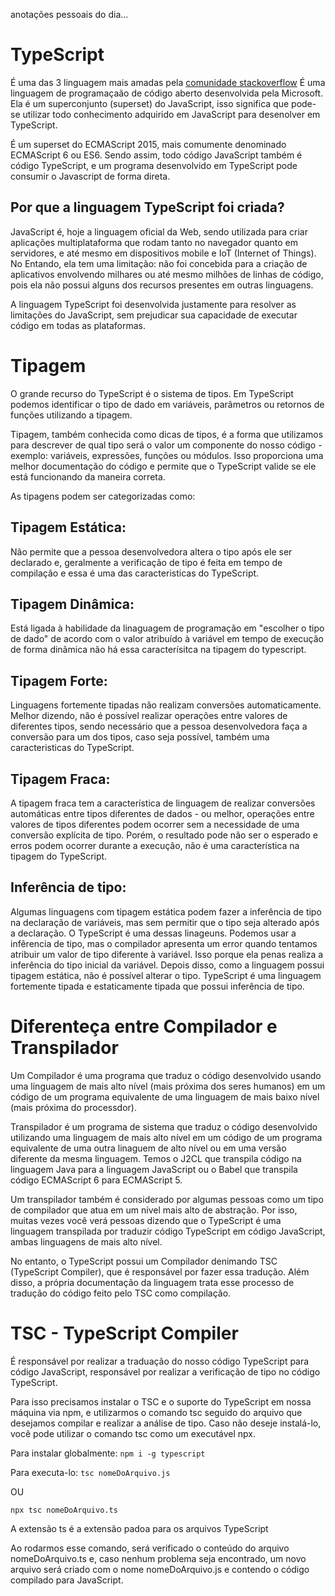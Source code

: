anotações pessoais do dia...

# TypeScript

É uma das 3 linguagem mais amadas pela [comunidade stackoverflow](https://insights.stackoverflow.com/survey/2021#section-most-loved-dreaded-and-wanted-programming-scripting-and-markup-languages)
É uma linguagem de programaçaão de código aberto desenvolvida pela Microsoft. Ela é um superconjunto (superset) do JavaScript, isso significa que pode-se utilizar todo conhecimento adquirido em JavaScript para desenolver em TypeScript.

É um superset do ECMAScript 2015, mais comumente denominado ECMAScript 6 ou ES6.
Sendo assim, todo código JavaScript também é código TypeScript, e um programa desenvolvido em TypeScript pode consumir o Javascript de forma direta.

## Por que a linguagem TypeScript foi criada?

JavaScript é, hoje a linguagem oficial da Web, sendo utilizada para criar aplicações multiplataforma que rodam tanto no navegador quanto em servidores, e até mesmo em dispositivos mobile e IoT (Internet of Things). No Entando, ela tem uma limitação: não foi concebida para a criação de aplicativos envolvendo milhares ou até mesmo milhões de linhas de código, pois ela não possui alguns dos recursos presentes em outras linguagens.

A linguagem TypeScript foi desenvolvida justamente para resolver as limitações do JavaScript, sem prejudicar sua capacidade de executar código em todas as plataformas.

# Tipagem

O grande recurso do TypeScript é o sistema de tipos. Em TypeScript podemos identificar o tipo de dado em variáveis, parâmetros ou retornos de funções utilizando a tipagem.

Tipagem, também conhecida como dicas de tipos, é a forma que utilizamos para descrever de qual tipo será o valor um componente do nosso código - exemplo: variáveis, expressões, funções ou módulos. Isso proporciona uma melhor documentação do código e permite que o TypeScript valide se ele está funcionando da maneira correta.

As tipagens podem ser categorizadas como:

## Tipagem Estática:

Não permite que a pessoa desenvolvedora altera o tipo após ele ser declarado e, geralmente a verificação de tipo é feita em tempo de compilação e essa é uma das caracteristicas do TypeScript.

## Tipagem Dinâmica:

Está ligada à habilidade da linaguagem de programação em "escolher o tipo de dado" de acordo com o valor atribuído à variável em tempo de execução de forma dinâmica não há essa caracterísitca na tipagem do typescript.

## Tipagem Forte:

Linguagens fortemente tipadas não realizam conversões automaticamente. Melhor dizendo, não é possível realizar operações entre valores de diferentes tipos, sendo necessário que a pessoa desenvolvedora faça a conversão para um dos tipos, caso seja possível, também uma caracteristicas do TypeScript.

## Tipagem Fraca:

A tipagem fraca tem a característica de linguagem de realizar conversões automáticas entre tipos diferentes de dados - ou melhor, operações entre valores de tipos diferentes podem ocorrer sem a necessidade de uma conversão explícita de tipo. Porém, o resultado pode não ser o esperado e erros podem ocorrer durante a execução, não é uma característica na tipagem do TypeScript.

## Inferência de tipo:

Algumas linguagens com tipagem estática podem fazer a inferência de tipo na declaração de variáveis, mas sem permitir que o tipo seja alterado após a declaração.
O TypeScript é uma dessas linageuns. Podemos usar a infêrencia de tipo, mas o compilador apresenta um error quando tentamos atribuir um valor de tipo diferente à variável. Isso porque ela penas realiza a inferência do tipo inicial da variável. Depois disso, como a linguagem possui tipagem estática, não é possível alterar o tipo.
TypeScript é uma linguagem fortemente tipada e estaticamente tipada que possui inferência de tipo.

# Diferenteça entre Compilador e Transpilador

Um Compilador é uma programa que traduz o código desenvolvido usando uma linguagem de mais alto nível (mais próxima dos seres humanos) em um código de um programa equivalente de uma linguagem de mais baixo nível (mais próxima do processdor).

Transpilador é um programa de sistema que traduz o código desenvolvido utilizando uma linguagem de mais alto nível em um código de um programa equivalente de uma outra linaguem de alto nível ou em uma versão diferente da mesma linguagem. Temos o J2CL que transpila código na linguagem Java para a linguagem JavaScript ou o Babel que transpila código ECMAScript 6 para ECMAScript 5.

Um transpilador também é considerado por algumas pessoas como um tipo de compilador que atua em um nível mais alto de abstração. Por isso, muitas vezes você verá pessoas dizendo que o TypeScript é uma linguagem transpilada por traduzir código TypeScript em código JavaScript, ambas linguagens de mais alto nível.

No entanto, o TypeScript possui um Compilador denimando TSC (TypeScript Compiler), que é responsável por fazer essa tradução. Além disso, a própria documentação da linguagem trata esse processo de tradução do código feito pelo TSC como compilação.

# TSC - TypeScript Compiler

É responsável por realizar a traduação do nosso código TypeScript para código JavaScript, responsável por realizar a verificação de tipo no código TypeScript.

Para isso precisamos instalar o TSC e o suporte do TypeScript em nossa máquina via npm, e utilizarmos o comando tsc seguido do arquivo que desejamos compilar e realizar a análise de tipo. Caso não deseje instalá-lo, você pode utilizar o comando tsc como um executável npx.

Para instalar globalmente: `npm i -g typescript`

Para executa-lo: `tsc nomeDoArquivo.js`

OU

`npx tsc nomeDoArquivo.ts`

A extensão ts é a extensão padoa para os arquivos TypeScript

Ao rodarmos esse comando, será verificado o conteúdo do arquivo nomeDoArquivo.ts e, caso nenhum problema seja encontrado, um novo arquivo será criado com o nome nomeDoArquivo.js e contendo o código compilado para JavaScript.
